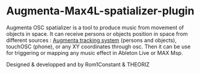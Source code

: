 # Augmenta-Max4L-spatializer-plugin

Augmenta OSC spatializer is a tool to produce music from movement of objects in space.
It can receive persons or objects position in space from different sources : [Augmenta tracking system](www.augmenta-tech.com) (persons and objects), touchOSC (phone), or any XY coordinates through osc.
Then it can be use for triggering or mapping any music effect in Ableton Live or MAX Msp.

Designed & developped and by Rom1Constant & THEORIZ
